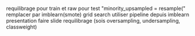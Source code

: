 requilibrage pour train et raw pour test
"minority_upsampled = resample(" remplacer par imblearn(smote)
grid search utiliser pipeline depuis imblearn
presentation faire slide requilibrage (sois oversampling, undersampling, classweight)